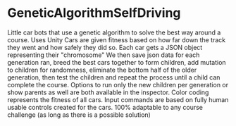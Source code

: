 # GeneticAlgorithmSelfDriving
Little car bots that use a genetic algorithm to solve the best way around a course. Uses Unity
Cars are given fitness based on how far down the track they went and how safely they did so. Each car gets a JSON object representing their "chromosome"
We then save json data for each generation ran, breed the best cars together to form children, add mutation to children for randomness,
eliminate the bottom half of the older generation, then test the children and repeat the process until a child can complete the course.
Options to run only the new children per generation or show parents as well are both available in the inspector.
Color coding represents the fitness of all cars.
Input commands are based on fully human usable controls created for the cars.
100% adaptable to any course challenge (as long as there is a possible solution)
